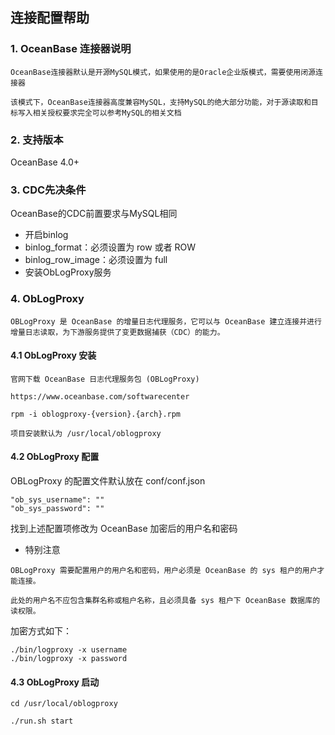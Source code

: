 ## **连接配置帮助**

### **1. OceanBase 连接器说明**
```
OceanBase连接器默认是开源MySQL模式，如果使用的是Oracle企业版模式，需要使用闭源连接器

该模式下，OceanBase连接器高度兼容MySQL，支持MySQL的绝大部分功能，对于源读取和目标写入相关授权要求完全可以参考MySQL的相关文档
```
### **2. 支持版本**
OceanBase 4.0+

### **3. CDC先决条件**

OceanBase的CDC前置要求与MySQL相同
- 开启binlog
- binlog_format：必须设置为 row 或者 ROW 
- binlog_row_image：必须设置为 full
- 安装ObLogProxy服务

### **4. ObLogProxy**
```
OBLogProxy 是 OceanBase 的增量日志代理服务，它可以与 OceanBase 建立连接并进行增量日志读取，为下游服务提供了变更数据捕获（CDC）的能力。
```

#### **4.1 ObLogProxy 安装**
```
官网下载 OceanBase 日志代理服务包 (OBLogProxy)

https://www.oceanbase.com/softwarecenter

rpm -i oblogproxy-{version}.{arch}.rpm

项目安装默认为 /usr/local/oblogproxy
```

#### **4.2 ObLogProxy 配置**
OBLogProxy 的配置文件默认放在 conf/conf.json
```
"ob_sys_username": ""
"ob_sys_password": ""
```
找到上述配置项修改为 OceanBase 加密后的用户名和密码
- 特别注意
```
OBLogProxy 需要配置用户的用户名和密码，用户必须是 OceanBase 的 sys 租户的用户才能连接。

此处的用户名不应包含集群名称或租户名称，且必须具备 sys 租户下 OceanBase 数据库的读权限。
```
加密方式如下：
```
./bin/logproxy -x username
./bin/logproxy -x password
```

#### **4.3 ObLogProxy 启动**
```
cd /usr/local/oblogproxy

./run.sh start
```